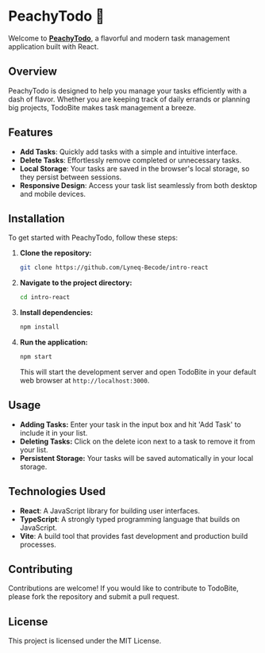 # PeachyTodo 🍑

Welcome to **[PeachyTodo](https://todo-eight-liard.vercel.app/)**, a flavorful and modern task management application built with React.

## Overview

PeachyTodo is designed to help you manage your tasks efficiently with a dash of flavor. Whether you are keeping track of daily errands or planning big projects, TodoBite makes task management a breeze.

## Features

- **Add Tasks**: Quickly add tasks with a simple and intuitive interface.
- **Delete Tasks**: Effortlessly remove completed or unnecessary tasks.
- **Local Storage**: Your tasks are saved in the browser's local storage, so they persist between sessions.
- **Responsive Design**: Access your task list seamlessly from both desktop and mobile devices.

## Installation

To get started with PeachyTodo, follow these steps:

1. **Clone the repository:**

   ```bash
   git clone https://github.com/Lyneq-Becode/intro-react
   ```

2. **Navigate to the project directory:**

   ```bash
   cd intro-react
   ```

3. **Install dependencies:**

   ```bash
   npm install
   ```

4. **Run the application:**

   ```bash
   npm start
   ```

   This will start the development server and open TodoBite in your default web browser at `http://localhost:3000`.

## Usage

- **Adding Tasks:** Enter your task in the input box and hit 'Add Task' to include it in your list.
- **Deleting Tasks:** Click on the delete icon next to a task to remove it from your list.
- **Persistent Storage:** Your tasks will be saved automatically in your local storage.

## Technologies Used

- **React**: A JavaScript library for building user interfaces.
- **TypeScript**: A strongly typed programming language that builds on JavaScript.
- **Vite**: A build tool that provides fast development and production build processes.

## Contributing

Contributions are welcome! If you would like to contribute to TodoBite, please fork the repository and submit a pull request.

## License

This project is licensed under the MIT License.
